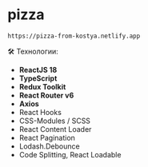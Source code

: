# pizza
`https://pizza-from-kostya.netlify.app`

🛠 Технологии:
- **ReactJS 18**
- **TypeScript**
- **Redux Toolkit** 
- **React Router v6** 
- **Axios** 
- React Hooks 
- CSS-Modules / SCSS 
- React Content Loader
- React Pagination 
- Lodash.Debounce
- Code Splitting, React Loadable
